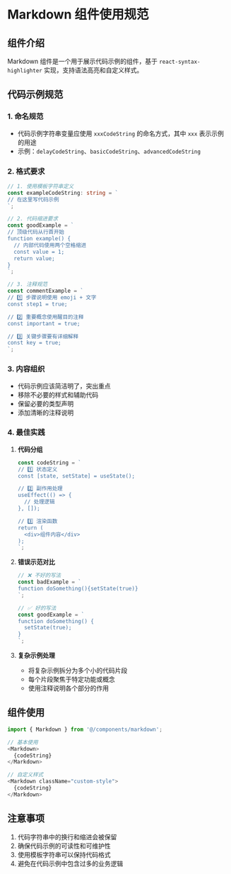 # Markdown 组件使用规范

## 组件介绍

Markdown 组件是一个用于展示代码示例的组件，基于 `react-syntax-highlighter` 实现，支持语法高亮和自定义样式。

## 代码示例规范

### 1. 命名规范

- 代码示例字符串变量应使用 `xxxCodeString` 的命名方式，其中 `xxx` 表示示例的用途
- 示例：`delayCodeString`、`basicCodeString`、`advancedCodeString`

### 2. 格式要求

```typescript
// 1. 使用模板字符串定义
const exampleCodeString: string = `
// 在这里写代码示例
`;

// 2. 代码缩进要求
const goodExample = `
// 顶级代码从行首开始
function example() {
  // 内部代码使用两个空格缩进
  const value = 1;
  return value;
}
`;

// 3. 注释规范
const commentExample = `
// 1️⃣ 步骤说明使用 emoji + 文字
const step1 = true;

// 2️⃣ 重要概念使用醒目的注释
const important = true;

// 3️⃣ 关键步骤要有详细解释
const key = true;
`;
```

### 3. 内容组织

- 代码示例应该简洁明了，突出重点
- 移除不必要的样式和辅助代码
- 保留必要的类型声明
- 添加清晰的注释说明

### 4. 最佳实践

1. **代码分组**
   ```typescript
   const codeString = `
   // 1️⃣ 状态定义
   const [state, setState] = useState();
   
   // 2️⃣ 副作用处理
   useEffect(() => {
     // 处理逻辑
   }, []);
   
   // 3️⃣ 渲染函数
   return (
     <div>组件内容</div>
   );
   `;
   ```

2. **错误示范对比**
   ```typescript
   // ❌ 不好的写法
   const badExample = `
   function doSomething(){setState(true)}
   `;
   
   // ✅ 好的写法
   const goodExample = `
   function doSomething() {
     setState(true);
   }
   `;
   ```

3. **复杂示例处理**
   - 将复杂示例拆分为多个小的代码片段
   - 每个片段聚焦于特定功能或概念
   - 使用注释说明各个部分的作用

## 组件使用

```typescript
import { Markdown } from '@/components/markdown';

// 基本使用
<Markdown>
  {codeString}
</Markdown>

// 自定义样式
<Markdown className="custom-style">
  {codeString}
</Markdown>
```

## 注意事项

1. 代码字符串中的换行和缩进会被保留
2. 确保代码示例的可读性和可维护性
3. 使用模板字符串可以保持代码格式
4. 避免在代码示例中包含过多的业务逻辑